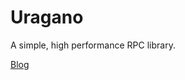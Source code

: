 # Uragano
A simple, high performance RPC library.

[Blog](https://blog.csdn.net/petbase1/article/details/87007606)
